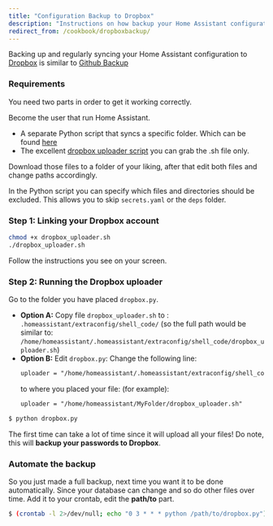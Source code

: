 ```yaml
---
title: "Configuration Backup to Dropbox"
description: "Instructions on how backup your Home Assistant configuration to Dropbox"
redirect_from: /cookbook/dropboxbackup/
---
```


Backing up and regularly syncing your Home Assistant configuration to [Dropbox](http://dropbox.com) is similar to [Github Backup](/docs/ecosystem/backup/backup_github/)

### Requirements

You need two parts in order to get it working correctly.

Become the user that run Home Assistant.

- A separate Python script that syncs a specific folder. Which can be found [here](https://gist.github.com/riemers/31e3350041fd3e47e489cbc811209d6f)
- The excellent [dropbox uploader script](https://github.com/andreafabrizi/Dropbox-Uploader/blob/master/dropbox_uploader.sh) you can grab the .sh file only.

Download those files to a folder of your liking, after that edit both files and change paths accordingly.

In the Python script you can specify which files and directories should be excluded. This allows you to skip `secrets.yaml` or the `deps` folder.

### Step 1: Linking your Dropbox account

```bash
chmod +x dropbox_uploader.sh
./dropbox_uploader.sh
```
Follow the instructions you see on your screen.

### Step 2: Running the Dropbox uploader

Go to the folder you have placed `dropbox.py`.

- **Option A:**
  Copy file `dropbox_uploader.sh` to : `.homeassistant/extraconfig/shell_code/` (so the full path would be similar to: `/home/homeassistant/.homeassistant/extraconfig/shell_code/dropbox_uploader.sh`)
- **Option B:**
  Edit `dropbox.py`:
  Change the following line: 
  ```txt
  uploader = "/home/homeassistant/.homeassistant/extraconfig/shell_code/dropbox_uploader.sh"
  ```
  to where you placed your file: (for example):
  ```txt
  uploader = "/home/homeassistant/MyFolder/dropbox_uploader.sh"
  ```


```bash
$ python dropbox.py
```

The first time can take a lot of time since it will upload all your files!
Do note, this will **backup your passwords to Dropbox**.

### Automate the backup

So you just made a full backup, next time you want it to be done automatically. Since your database can change and so do other files over time.
Add it to your crontab, edit the **path/to** part.

```bash
$ (crontab -l 2>/dev/null; echo "0 3 * * * python /path/to/dropbox.py") | crontab -
```
